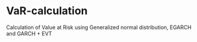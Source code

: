 # VaR-calculation
Calculation of Value at Risk using Generalized normal distribution, EGARCH and GARCH + EVT
